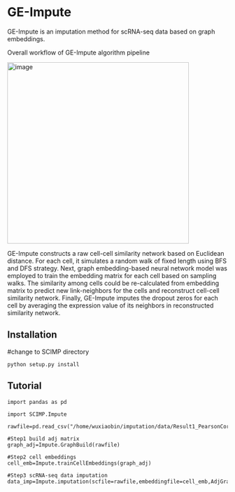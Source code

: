 # GE-Impute

GE-Impute is an imputation method for scRNA-seq data based on graph embeddings.

Overall workflow of GE-Impute algorithm pipeline

<img width="415" alt="image" src="https://user-images.githubusercontent.com/44340233/162195520-e8b84b86-0efe-4fb2-b6ac-786c8a04496f.png">

GE-Impute constructs a raw cell-cell similarity network based on Euclidean distance. For each cell, it simulates a random walk of fixed length using BFS and DFS strategy. Next, graph embedding-based neural network model was employed to train the embedding matrix for each cell based on sampling walks. The similarity among cells could be re-calculated from embedding matrix to predict new link-neighbors for the cells and reconstruct cell-cell similarity network. Finally, GE-Impute imputes the dropout zeros for each cell by averaging the expression value of its neighbors in reconstructed similarity network.

## Installation

#change to SCIMP directory
```
python setup.py install
```

## Tutorial

```
import pandas as pd

import SCIMP.Impute

rawfile=pd.read_csv("/home/wuxiaobin/imputation/data/Result1_PearsonCor/scfile_10x.txt",sep="\t",index_col=0)

#Step1 build adj matrix
graph_adj=Impute.GraphBuild(rawfile)

#Step2 cell embeddings
cell_emb=Impute.trainCellEmbeddings(graph_adj)

#Step3 scRNA-seq data imputation
data_imp=Impute.imputation(scfile=rawfile,embeddingfile=cell_emb,AdjGraph=graph_adj)
```
